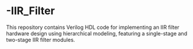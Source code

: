 # -IIR_Filter
This repository contains Verilog HDL code for implementing an IIR filter hardware design using hierarchical modeling, featuring a single-stage and two-stage IIR filter modules.
